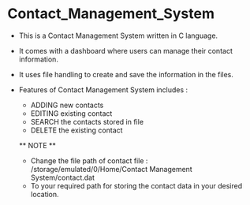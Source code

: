 # Contact_Management_System
- This is a Contact Management System written in C language.
- It comes with a dashboard where users can manage their contact information. 
- It uses file handling to create and save the information in the files. 
- Features of Contact Management System includes : 
  * ADDING new contacts 
  * EDITING existing contact 
  * SEARCH the contacts stored in file 
  * DELETE the existing contact 

  ** NOTE **
    * Change the file path of contact file  : 
       /storage/emulated/0/Home/Contact Management System/contact.dat 
    * To your required path for storing the contact data in your desired location.
 
